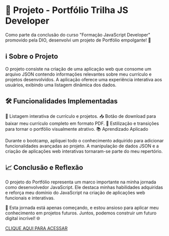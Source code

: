 # 🚀  Projeto - Portfólio Trilha JS Developer

Como parte da conclusão do curso "Formação JavaScript Developer" promovido pela DIO, desenvolvi um projeto de Portfólio empolgante! 🌟

## ℹ️ Sobre o Projeto

O projeto consiste na criação de uma aplicação web que consome um arquivo JSON contendo informações relevantes sobre meu currículo e projetos desenvolvidos. A aplicação oferece uma experiência interativa aos usuários, exibindo uma listagem dinâmica dos dados.

## 🛠️ Funcionalidades Implementadas

💼 Listagem interativa de currículo e projetos.
📥 Botão de download para baixar meu currículo completo em formato PDF.
🎨 Estilização e transições para tornar o portfólio visualmente atrativo.
📚 Aprendizado Aplicado

Durante o bootcamp, apliquei todo o conhecimento adquirido para adicionar funcionalidades avançadas ao projeto. A manipulação de dados JSON e a criação de aplicações web interativas tornaram-se parte do meu repertório.

## 📈 Conclusão e Reflexão

O projeto do Portfólio representa um marco importante na minha jornada como desenvolvedor JavaScript. Ele destaca minhas habilidades adquiridas e reforça meu domínio do JavaScript na criação de aplicações web funcionais e interativas.

 🚀 Esta jornada está apenas começando, e estou ansioso para aplicar meu conhecimento em projetos futuros. Juntos, podemos construir um futuro digital incrível! 🌐

 [CLIQUE AQUI PARA ACESSAR](https://guilherme-dev15.github.io/js-developer-portfolio/)

